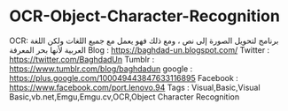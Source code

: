 # OCR-Object-Character-Recognition
OCR: برنامج لتحويل الصورة إلى نص ، ومع ذلك فهو يعمل مع جميع اللغات ولكن اللغة العربية لأنها بحر المعرفة    Blog : https://baghdad-un.blogspot.com/ Twitter : https://twitter.com/BaghdadUn Tumblr : https://www.tumblr.com/blog/baghdadun google : https://plus.google.com/100049443847633116895 Facebook : https://www.facebook.com/port.lenovo.94  Tags : Visual,Basic,Visual Basic,vb.net,Emgu,Emgu.cv,OCR,Object Character Recognition 

